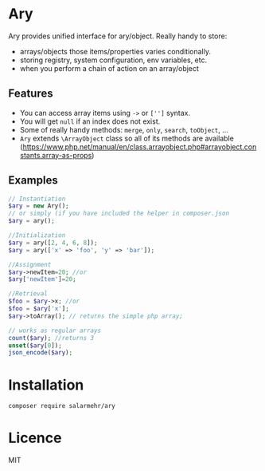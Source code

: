 Ary 
===

Ary provides unified interface for ary/object. Really handy to store:
 
 - arrays/objects those items/properties varies conditionally.
 - storing registry, system configuration, env variables, etc.
 - when you perform a chain of action on an array/object

Features
---------
- You can access array items using `->` or `['']` syntax. 
- You will get `null` if an index does not exist. 
- Some of really handy methods: `merge`, `only`, `search`, `toObject`, ... 
- `Ary` extends `\ArrayObject` class so all of its methods are available (https://www.php.net/manual/en/class.arrayobject.php#arrayobject.constants.array-as-props)

Examples
--------
```php
// Instantiation
$ary = new Ary();
// or simply (if you have included the helper in composer.json
$ary = ary();

//Initialization
$ary = ary([2, 4, 6, 8]); 
$ary = ary(['x' => 'foo', 'y' => 'bar']);

//Assignment
$ary->newItem=20; //or
$ary['newItem']=20;

//Retrieval
$foo = $ary->x; //or
$foo = $ary['x'];
$ary->toArray(); // returns the simple php array;

// works as regular arrays
count($ary); //returns 3
unset($ary[0]); 
json_encode($ary);
```

Installation
============
```bash
composer require salarmehr/ary
```    
    
Licence
=======
MIT
